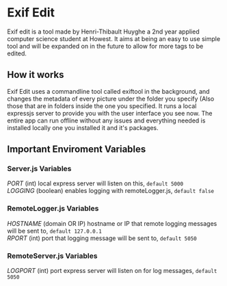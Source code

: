 # Exif Edit
Exif edit is a tool made by Henri-Thibault Huyghe a 2nd year applied computer science student at Howest. It aims at being an easy to use simple tool and will be expanded on in the future to allow for more tags to be edited.

## How it works
Exif Edit uses a commandline tool called exiftool in the background, and changes the metadata of every picture under the folder you specify (Also those that are in folders inside the one you specified. It runs a local expressjs server to provide you with the user interface you see now. The entire app can run offline without any issues and everything needed is installed locally one you installed it and it's packages.

## Important Enviroment Variables
### Server.js Variables
*PORT* (int) local express server will listen on this, `default 5000`<br>
*LOGGING* (boolean) enables logging with remoteLogger.js, `default false`<br>
### RemoteLogger.js Variables
*HOSTNAME* (domain OR IP) hostname or IP that remote logging messages will be sent to, `default 127.0.0.1`<br>
*RPORT* (int) port that logging message will be sent to, `default 5050`<br>
### RemoteServer.js Variables
*LOGPORT* (int) port express server will listen on for log messages, `default 5050`<br>